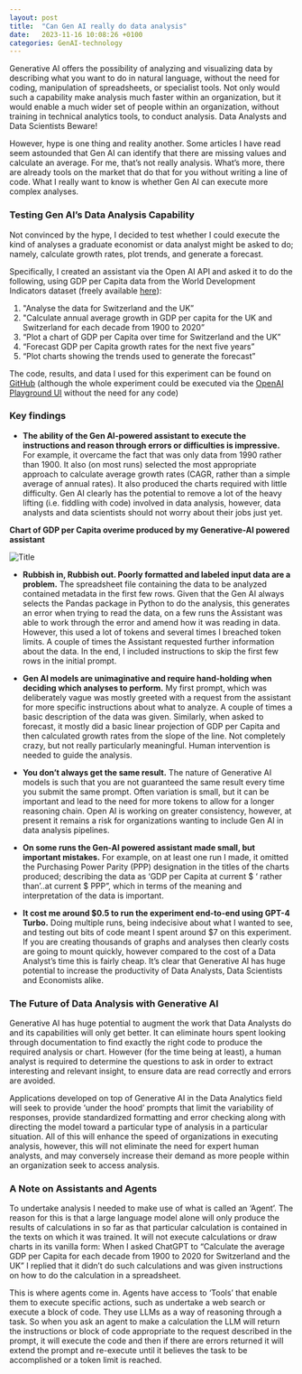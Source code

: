```yaml
---
layout: post
title:  "Can Gen AI really do data analysis"
date:   2023-11-16 10:08:26 +0100
categories: GenAI-technology
---
```



Generative AI offers the possibility of analyzing and visualizing data by describing what you want to do in natural language, without the need for coding, manipulation of spreadsheets, or specialist tools.  Not only would such a capability make analysis much faster within an organization, but it would enable a much wider set of people within an organization, without training in technical analytics tools, to conduct analysis. Data Analysts and Data Scientists Beware!

However, hype is one thing and reality another. Some articles I have read seem astounded that Gen AI can identify that there are missing values and calculate an average. For me, that’s not really analysis. What’s more, there are already tools on the market that do that for you without writing a line of code. What I really want to know is whether Gen AI can execute more complex analyses.

### **Testing Gen AI’s Data Analysis Capability**

Not convinced by the hype, I decided to test whether I could execute the kind of analyses a graduate economist or data analyst might be asked to do; namely, calculate growth rates, plot trends, and generate a forecast.

Specifically, I created an assistant via the Open AI API and asked it to do the following, using GDP per Capita data from the World Development Indicators dataset (freely available [here](https://databank.worldbank.org/source/world-development-indicators)):

1. "Analyse the data for Switzerland and the UK”
2. "Calculate annual average growth in GDP per capita for the UK and Switzerland for each decade from 1900 to 2020”
3. “Plot a chart of GDP per Capita over time for Switzerland and the UK”
4. “Forecast GDP per Capita growth rates for the next five years”
5. “Plot charts showing the trends used to generate the forecast”

The code, results, and data I used for this experiment can be found on [GitHub](https://github.com/LUNDR/LLM_experiments/tree/main/data_analysis) (although the whole experiment could be executed via the [OpenAI Playground UI](https://platform.openai.com/playground) without the need for any code)

### **Key findings**

- **The ability of the Gen AI-powered assistant to execute the instructions and reason through errors or difficulties is impressive.** For example, it overcame the fact that was only data from 1990 rather than 1900. It also (on most runs) selected the most appropriate approach to calculate average growth rates (CAGR, rather than a simple average of annual rates). It also produced the charts required with little difficulty. Gen AI clearly has the potential to remove a lot of the heavy lifting (i.e. fiddling with code) involved in data analysis, however, data analysts and data scientists should not worry about their jobs just yet.

**Chart of GDP per Capita overime produced by my Generative-AI powered assistant**

![Title](/impromptu/assets/ch_uk_gdp_per_capita.png)


- **Rubbish in, Rubbish out. Poorly formatted and labeled input data are a problem.** The spreadsheet file containing the data to be analyzed contained metadata in the first few rows. Given that the Gen AI always selects the Pandas package in Python to do the analysis, this generates an error when trying to read the data, on a few runs the Assistant was able to work through the error and amend how it was reading in data. However, this used a lot of tokens and several times I breached token limits. A couple of times the Assistant requested further information about the data. In the end, I included instructions to skip the first few rows in the initial prompt.

- **Gen AI models are unimaginative and require hand-holding when deciding which analyses to perform.** My first prompt, which was deliberately vague was mostly greeted with a request from the assistant for more specific instructions about what to analyze. A couple of times a basic description of the data was given. Similarly, when asked to forecast, it mostly did a basic linear projection of GDP per Capita and then calculated growth rates from the slope of the line. Not completely crazy, but not really particularly meaningful. Human intervention is needed to guide the analysis.

- **You don’t always get the same result.** The nature of Generative AI models is such that you are not guaranteed the same result every time you submit the same prompt. Often variation is small, but it can be important and lead to the need for more tokens to allow for a longer reasoning chain. Open AI is working on greater consistency, however, at present it remains a risk for organizations wanting to include Gen AI in data analysis pipelines.

- **On some runs the Gen-AI powered assistant made small, but important mistakes.** For example, on at least one run I made, it omitted the Purchasing Power Parity (PPP) designation in the titles of the charts produced; describing the data as ‘GDP per Capita at current $ ‘ rather than’..at current $ PPP”, which in terms of the meaning and interpretation of the data is important.

- **It cost me around $0.5 to run the experiment end-to-end using GPT-4 Turbo.** Doing multiple runs, being indecisive about what I wanted to see, and testing out bits of code meant I spent around $7 on this experiment. If you are creating thousands of graphs and analyses then clearly costs are going to mount quickly, however compared to the cost of a Data Analyst’s time this is fairly cheap. It’s clear that Generative AI has huge potential to increase the productivity of Data Analysts, Data Scientists and Economists alike.

### **The Future of Data Analysis with Generative AI**

Generative AI has huge potential to augment the work that Data Analysts do and its capabilities will only get better. It can eliminate hours spent looking through documentation to find exactly the right code to produce the required analysis or chart. However (for the time being at least), a human analyst is required to determine the questions to ask in order to extract interesting and relevant insight, to ensure data are read correctly and errors are avoided.

Applications developed on top of Generative AI in the Data Analytics field will seek to provide ‘under the hood’ prompts that limit the variability of responses, provide standardized formatting and error checking along with directing the model toward a particular type of analysis in a particular situation. All of this will enhance the speed of organizations in executing analysis, however, this will not eliminate the need for expert human analysts, and may conversely increase their demand as more people within an organization seek to access analysis.

### **A Note on Assistants and Agents**

To undertake analysis I needed to make use of what is called an ‘Agent’. The reason for this is that a large language model alone will only produce the results of calculations in so far as that particular calculation is contained in the texts on which it was trained. It will not execute calculations or draw charts in its vanilla form: When I asked ChatGPT to “Calculate the average GDP per Capita for each decade from 1900 to 2020 for Switzerland and the UK” I replied that it didn’t do such calculations and was given instructions on how to do the calculation in a spreadsheet.

This is where agents come in. Agents have access to ‘Tools’ that enable them to execute specific actions, such as undertake a web search or execute a block of code. They use LLMs as a way of reasoning through a task. So when you ask an agent to make a calculation the LLM will return the instructions or block of code appropriate to the request described in the prompt, it will execute the code and then if there are errors returned it will extend the prompt and re-execute until it believes the task to be accomplished or a token limit is reached.